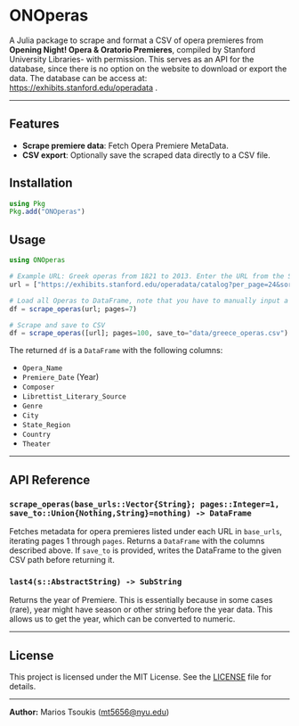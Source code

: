 # ONOperas

A Julia package to scrape and format a CSV of opera premieres from **Opening Night! Opera & Oratorio Premieres**, compiled by Stanford University Libraries- with permission. This serves as an API for the database, since there is no option on the website to download or export the data. The database can be access at: https://exhibits.stanford.edu/operadata .

---

## Features

- **Scrape premiere data**: Fetch Opera Premiere MetaData. 
- **CSV export**: Optionally save the scraped data directly to a CSV file.

## Installation

```julia
using Pkg
Pkg.add("ONOperas")
```

## Usage

```julia
using ONOperas

# Example URL: Greek operas from 1821 to 2013. Enter the URL from the Stanford Opening Nights! Database
url = ["https://exhibits.stanford.edu/operadata/catalog?per_page=24&sort=pub_year_isi+desc%2C+title_sort+asc&exhibit_id=operadata&f%5Bcountry_ssim%5D%5B%5D=Greece&range%5Bpub_year_tisim%5D%5Bbegin%5D=1821&range%5Bpub_year_tisim%5D%5Bend%5D=2013"]

# Load all Operas to DataFrame, note that you have to manually input a page number. To scrape all Operas, enter number in bottom of screen. If in doubt, just put very high number- this will scrape all operas too; with small efficiency losses. 
df = scrape_operas(url; pages=7)

# Scrape and save to CSV
df = scrape_operas([url]; pages=100, save_to="data/greece_operas.csv")
```

The returned `df` is a `DataFrame` with the following columns:

- `Opera_Name`
- `Premiere_Date` (Year)
- `Composer`
- `Librettist_Literary_Source`
- `Genre`
- `City`
- `State_Region`
- `Country`
- `Theater`

---

## API Reference

### `scrape_operas(base_urls::Vector{String}; pages::Integer=1, save_to::Union{Nothing,String}=nothing) -> DataFrame`

Fetches metadata for opera premieres listed under each URL in `base_urls`, iterating pages 1 through `pages`. Returns a `DataFrame` with the columns described above. If `save_to` is provided, writes the DataFrame to the given CSV path before returning it.

### `last4(s::AbstractString) -> SubString`

Returns the year of Premiere. This is essentially because in some cases (rare), year might have season or other string before the year data. This allows us to get the year, which can be converted to numeric. 

---

## License

This project is licensed under the MIT License. See the [LICENSE](LICENSE) file for details.

---

**Author:** Marios Tsoukis (<mt5656@nyu.edu>)
